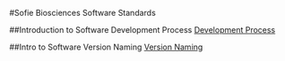 #Sofie Biosciences Software Standards

##Introduction to Software Development Process
[Development Process](./Process/software_dev_process.md)

##Intro to Software Version Naming
[Version Naming](./Versions/version_naming.md)



